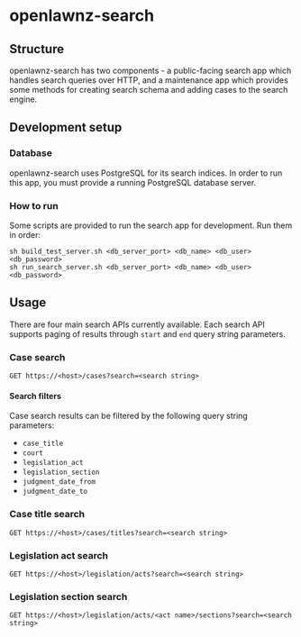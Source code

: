# openlawnz-search
## Structure
openlawnz-search has two components - a public-facing search app which handles search queries over HTTP, and a maintenance app which provides some methods for creating search schema and adding cases to the search engine.

## Development setup
### Database
openlawnz-search uses PostgreSQL for its search indices. In order to run this app, you must provide a running PostgreSQL database server.

### How to run
Some scripts are provided to run the search app for development. Run them in order:
```
sh build_test_server.sh <db_server_port> <db_name> <db_user> <db_password>
sh run_search_server.sh <db_server_port> <db_name> <db_user> <db_password>
```

## Usage
There are four main search APIs currently available.
Each search API supports paging of results through ```start``` and ```end``` query string parameters.

### Case search
```
GET https://<host>/cases?search=<search string>
```
#### Search filters
Case search results can be filtered by the following query string parameters:
* ```case_title```
* ```court```
* ```legislation_act```
* ```legislation_section```
* ```judgment_date_from```
* ```judgment_date_to```

### Case title search
```
GET https://<host>/cases/titles?search=<search string>
```

### Legislation act search
```
GET https://<host>/legislation/acts?search=<search string>
```

### Legislation section search
```
GET https://<host>/legislation/acts/<act name>/sections?search=<search string>
```
